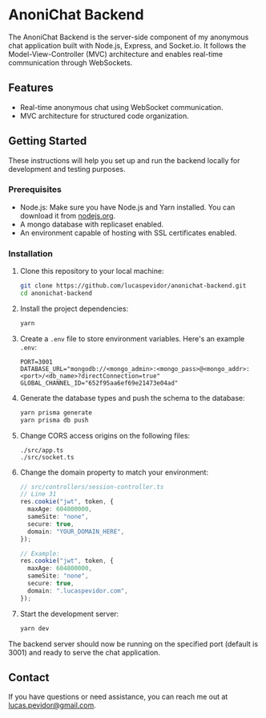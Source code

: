 # AnoniChat Backend

The AnoniChat Backend is the server-side component of my anonymous chat application built with Node.js, Express, and Socket.io. It follows the Model-View-Controller (MVC) architecture and enables real-time communication through WebSockets.

## Features

- Real-time anonymous chat using WebSocket communication.
- MVC architecture for structured code organization.

## Getting Started

These instructions will help you set up and run the backend locally for development and testing purposes.

### Prerequisites

- Node.js: Make sure you have Node.js and Yarn installed. You can download it from [nodejs.org](https://nodejs.org/).
- A mongo database with replicaset enabled.
- An environment capable of hosting with SSL certificates enabled.

### Installation

1. Clone this repository to your local machine:

   ```bash
   git clone https://github.com/lucaspevidor/anonichat-backend.git
   cd anonichat-backend
   ```

1. Install the project dependencies:

   ```bash
   yarn
   ```

1. Create a `.env` file to store environment variables. Here's an example `.env`:

   ```env
   PORT=3001
   DATABASE_URL="mongodb://<mongo_admin>:<mongo_pass>@<mongo_addr>:<port>/<db_name>?directConnection=true"
   GLOBAL_CHANNEL_ID="652f95aa6ef69e21473e04ad"
   ```

1. Generate the database types and push the schema to the database:

   ```bash
   yarn prisma generate
   yarn prisma db push
   ```

1. Change CORS access origins on the following files:

   ```
   ./src/app.ts
   ./src/socket.ts
   ```

1. Change the domain property to match your environment:

   ```typescript
   // src/controllers/session-controller.ts
   // Line 31
   res.cookie("jwt", token, {
     maxAge: 604800000,
     sameSite: "none",
     secure: true,
     domain: "YOUR_DOMAIN_HERE",
   });

   // Example:
   res.cookie("jwt", token, {
     maxAge: 604800000,
     sameSite: "none",
     secure: true,
     domain: ".lucaspevidor.com",
   });
   ```

1. Start the development server:

   ```bash
   yarn dev
   ```

The backend server should now be running on the specified port (default is 3001) and ready to serve the chat application.

## Contact

If you have questions or need assistance, you can reach me out at lucas.pevidor@gmail.com.
